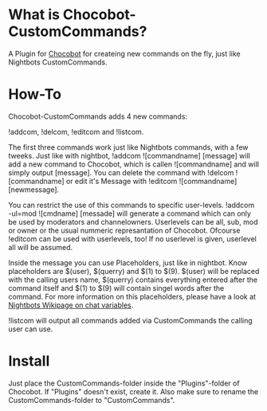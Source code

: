 # What is Chocobot-CustomCommands?

A Plugin for [Chocobot](https://github.com/Gotos/Chocobot) for createing new commands on the fly, just like Nightbots CustomCommands.

# How-To

Chocobot-CustomCommands adds 4 new commands:

!addcom, !delcom, !editcom and !listcom.

The first three commands work just like Nightbots commands, with a few tweeks. Just like with nightbot, !addcom ![commandname] [message] will add a new command to Chocobot, which is callen ![commandname] and will simply output [message]. You can delete the command with !delcom ![commandname] or edit it's Message with !editcom ![commandname] [newmessage].

You can restrict the use of this commands to specific user-levels. !addcom -ul=mod ![cmdname] [messade] will generate a command which can only be used by moderators and channelowners. Userlevels can be all, sub, mod or owner or the usual nummeric represantation of Chocobot. Ofcourse !editcom can be used with userlevels, too! If no userlevel is given, userlevel all will be assumed.

Inside the message you can use Placeholders, just like in nightbot. Know placeholders are $(user), $(querry) and $(1) to $(9). $(user) will be replaced with the calling users name, $(querry) contains everything entered after the command itself and $(1) to $(9) will contain singel words after the command. For more information on this placeholders, please have a look at [Nightbots Wikipage on chat variables](http://wiki.nightbot.tv/chat:variables).

!listcom will output all commands added via CustomCommands the calling user can use.

# Install

Just place the CustomCommands-folder inside the "Plugins"-folder of Chocobot. If "Plugins" doesn't exist, create it. Also make sure to rename the CustomCommands-folder to "CustomCommands".
